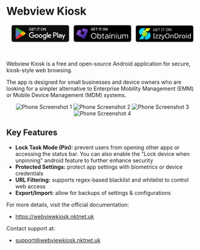 # Webview Kiosk

<div align="center">

[<img src="./docs/public/static/images/badges/google-play.svg" alt="Get it on Google Play" width="30%" />](https://apps.obtainium.imranr.dev/redirect?r=obtainium://add/https://github.com/nktnet1/webview-kiosk)&nbsp;&nbsp;
[<img src="./docs/public/static/images/badges/obtanium.png" alt="Get it on Obtanium" width="30%" />](https://apps.obtainium.imranr.dev/redirect?r=obtainium://add/https://github.com/nktnet1/webview-kiosk)&nbsp;&nbsp;
[<img src="./docs/public/static/images/badges/izzy-on-droid.svg" alt="Get it on IzzyOnDroid" width="30%" />](https://apt.izzysoft.de/fdroid/index/apk/uk.nktnet.webviewkiosk)

</div>

<br />

Webview Kiosk is a free and open-source Android application for secure,
kiosk-style web browsing.

The app is designed for small businesses and device owners who are looking for
a simpler alternative to Enterprise Mobility Management (EMM) or Mobile Device
Management (MDM) systems.

<div align="center">
  <img src="./metadata/en-US/images/phoneScreenshots/001.phone-default.png" width="23%" alt="Phone Screenshot 1" />
  <img src="./metadata/en-US/images/phoneScreenshots/002.phone-locked.png" width="23%" alt="Phone Screenshot 2"/>
  <img src="./metadata/en-US/images/phoneScreenshots/003.phone-page-blocked.png" width="23%" alt="Phone Screenshot 3" />
  <img src="./metadata/en-US/images/phoneScreenshots/004.phone-settings.png" width="23%" alt="Phone Screenshot 4" />
</div>

## Key Features

- **Lock Task Mode (Pin):** prevent users from opening other apps or accessing the
  status bar. You can also enable the "Lock device when unpinning" android feature to
  further enhance security
- **Protected Settings:** protect app settings with biometrics or device credentials
- **URL Filtering:** supports regex-based blacklist and whitelist to control web access
- **Export/Import:** allow for backups of settings & configurations

For more details, visit the official documentation:

- https://webviewkiosk.nktnet.uk

Contact support at:

- support@webviewkiosk.nktnet.uk
